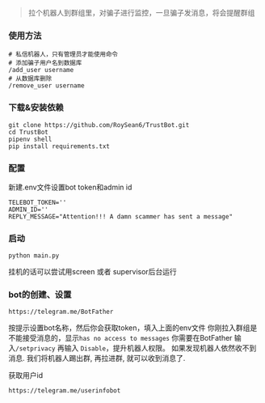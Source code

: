 
> 拉个机器人到群组里，对骗子进行监控，一旦骗子发消息，将会提醒群组

### 使用方法
```angular2html
# 私信机器人，只有管理员才能使用命令
# 添加骗子用户名到数据库
/add_user username
# 从数据库删除
/remove_user username
```
### 下载&安装依赖

```angular2html
git clone https://github.com/RoySean6/TrustBot.git
cd TrustBot
pipenv shell
pip install requirements.txt
```

### 配置
新建.env文件设置bot token和admin id
```angular2html
TELEBOT_TOKEN=''
ADMIN_ID=''
REPLY_MESSAGE="Attention!!! A damn scammer has sent a message"
```
### 启动
```angular2html
python main.py
```
挂机的话可以尝试用screen 或者 supervisor后台运行

### bot的创建、设置

```angular2html
https://telegram.me/BotFather
```
按提示设置bot名称，然后你会获取token，填入上面的env文件
你刚拉入群组是不能接受消息的，显示`has no access to messages`
你需要在BotFather 输入`/setprivacy`
再输入 `Disable`，提升机器人权限。
如果发现机器人依然收不到消息.
我们将机器人踢出群, 再拉进群, 就可以收到消息了.

获取用户id
```angular2html
https://telegram.me/userinfobot
```
